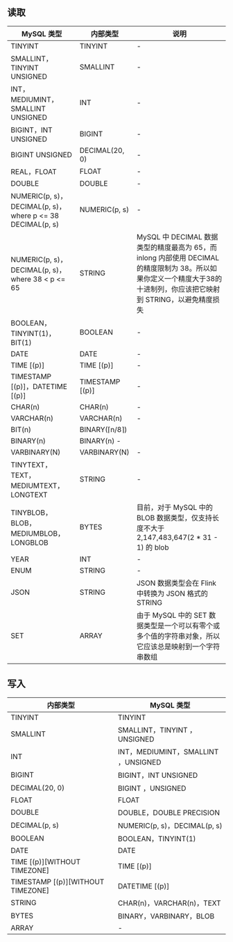 ## 读取

| MySQL 类型 | 内部类型 | 说明 |
|---------|---------|---------|
| TINYINT	| TINYINT	| -|
| SMALLINT，TINYINT UNSIGNED	|SMALLINT	|-|
| INT，MEDIUMINT，SMALLINT UNSIGNED| 	INT| -| 
|BIGINT，INT UNSIGNED	| BIGINT	| -| 
| BIGINT UNSIGNED	| DECIMAL(20, 0)	| -| 
| REAL，FLOAT| 	FLOAT	| -| 
| DOUBLE	| DOUBLE	| -| 
| NUMERIC(p, s)，DECIMAL(p, s)，where p <= 38	DECIMAL(p, s)	| NUMERIC(p, s)| -| 
| NUMERIC(p, s)，DECIMAL(p, s)，where 38 < p <= 65	| STRING	| MySQL 中 DECIMAL 数据类型的精度最高为 65，而 inlong 内部使用 DECIMAL 的精度限制为 38。所以如果你定义一个精度大于38的十进制列，你应该把它映射到 STRING，以避免精度损失|
| BOOLEAN，TINYINT(1)，BIT(1)	| BOOLEAN	| -| 
| DATE	| DATE	| -| 
| TIME [(p)]	| TIME [(p)]	| -| 
| TIMESTAMP [(p)]，DATETIME [(p)]	| TIMESTAMP [(p)]	| -| 
| CHAR(n)	| CHAR(n)	| -| 
| VARCHAR(n)	| VARCHAR(n)	| -| 
| BIT(n)| 	BINARY(⌈n/8⌉)	| 
BINARY(n)| 	BINARY(n)	-| 
| VARBINARY(N)	| VARBINARY(N)	| -| 
| TINYTEXT，TEXT，MEDIUMTEXT，LONGTEXT	| STRING	| -| 
| TINYBLOB，BLOB，MEDIUMBLOB，LONGBLOB	| BYTES	| 目前，对于 MySQL 中的 BLOB 数据类型，仅支持长度不大于 2,147,483,647(2 * 31 - 1) 的 blob| 
|YEAR	|INT	|-	|
|ENUM		|STRING		|-	|
| JSON	| STRING	| JSON 数据类型会在 Flink 中转换为 JSON 格式的 STRING| | 
| SET	| ARRAY<STRING>| 	由于 MySQL 中的 SET 数据类型是一个可以有零个或多个值的字符串对象，所以它应该总是映射到一个字符串数组| 

## 写入

| 内部类型 | MySQL 类型 | 
|---------|---------|
| TINYINT	| TINYINT| 
| SMALLINT	| SMALLINT，TINYINT ，UNSIGNED| 
| INT	| INT，MEDIUMINT，SMALLINT ，UNSIGNED| 
| BIGINT	| BIGINT，INT UNSIGNED| 
| DECIMAL(20, 0)	| BIGINT ，UNSIGNED| 
| FLOAT	| FLOAT| 
| DOUBLE	| DOUBLE，DOUBLE PRECISION| 
| DECIMAL(p, s)	| NUMERIC(p, s)，DECIMAL(p, s)| 
| BOOLEAN| 	BOOLEAN，TINYINT(1)| 
| DATE	| DATE| 
| TIME [(p)][WITHOUT TIMEZONE]	| TIME [(p)]| 
| TIMESTAMP [(p)][WITHOUT TIMEZONE]	| DATETIME [(p)]| 
| STRING	| CHAR(n)，VARCHAR(n)，TEXT| 
| BYTES	| BINARY，VARBINARY，BLOB| 
| ARRAY	| -| 

